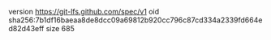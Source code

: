 version https://git-lfs.github.com/spec/v1
oid sha256:7b1df16baeaa8de8dcc09a69812b920cc796c87cd334a2339fd664ed82d43eff
size 685
